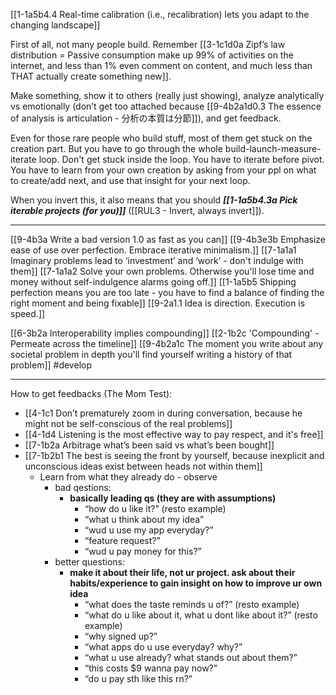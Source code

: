 [[1-1a5b4.4 Real-time calibration (i.e., recalibration) lets you adapt to the changing landscape]]

First of all, not many people build. Remember [[3-1c1d0a Zipf’s law distribution = Passive consumption make up 99% of activities on the internet, and less than 1% even comment on content, and much less than THAT actually create something new]].

Make something, show it to others (really just showing), analyze analytically vs emotionally (don’t get too attached because [[9-4b2a1d0.3 The essence of analysis is articulation - 分析の本質は分節]]), and get feedback.

Even for those rare people who build stuff, most of them get stuck on the creation part. But you have to go through the whole build-launch-measure-iterate loop. Don't get stuck inside the loop. You have to iterate before pivot. You have to learn from your own creation by asking from your ppl on what to create/add next, and use that insight for your next loop.

When you invert this, it also means that you should ***[[1-1a5b4.3a Pick iterable projects (for you)]]*** ([[RUL3 - Invert, always invert]]).

---
[[9-4b3a Write a bad version 1.0 as fast as you can]]
[[9-4b3e3b Emphasize ease of use over perfection. Embrace iterative minimalism.]]
[[7-1a1a1 Imaginary problems lead to ‘investment’ and ‘work’ - don't indulge with them]]
[[7-1a1a2 Solve your own problems. Otherwise you'll lose time and money without self-indulgence alarms going off.]]
[[1-1a5b5 Shipping perfection means you are too late - you have to find a balance of finding the right moment and being fixable]]
[[9-2a1.1 Idea is direction. Execution is speed.]]


[[6-3b2a Interoperability implies compounding]]
	[[2-1b2c 'Compounding' - Permeate across the timeline]]
		[[9-4b2a1c The moment you write about any societal problem in depth you'll find yourself writing a history of that problem]] #develop 



---
How to get feedbacks (The Mom Test):
- [[4-1c1 Don’t prematurely zoom in during conversation, because he might not be self-conscious of the real problems]]
- [[4-1d4 Listening is the most effective way to pay respect, and it's free]]
- [[7-1b2a Arbitrage what’s been said vs what’s been bought]]
- [[7-1b2b1 The best is seeing the front by yourself, because inexplicit and unconscious ideas exist between heads not within them]]
	- Learn from what they already do - observe 
	    - bad qestions:
	        - **basically leading qs (they are with assumptions)**
	            - “how do u like it?” (resto example)
	            - “what u think about my idea”
	            - “wud u use my app everyday?”
	            - “feature request?”
	            - “wud u pay money for this?”
	    - better questions:
	        - **make it about their life, not ur project. ask about their habits/experience to gain insight on how to improve ur own idea**
	            - “what does the taste reminds u of?” (resto example)
	            - “what do u like about it, what u dont like about it?” (resto example)
	            - “why signed up?”
	            - “what apps do u use everyday? why?”
	            - “what u use already? what stands out about them?”
	            - “this costs $9 wanna pay now?”
	            - “do u pay sth like this rn?”
